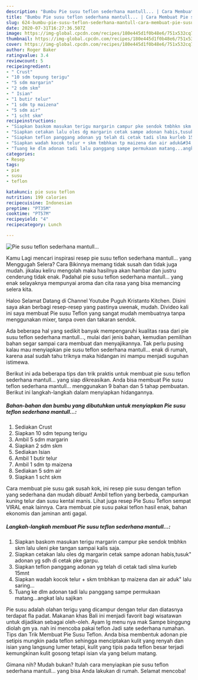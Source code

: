 ```yaml
---
description: "Bumbu Pie susu teflon sederhana mantull... | Cara Membuat Pie susu teflon sederhana mantull... Yang Enak Dan Mudah"
title: "Bumbu Pie susu teflon sederhana mantull... | Cara Membuat Pie susu teflon sederhana mantull... Yang Enak Dan Mudah"
slug: 624-bumbu-pie-susu-teflon-sederhana-mantull-cara-membuat-pie-susu-teflon-sederhana-mantull-yang-enak-dan-mudah
date: 2020-07-31T16:27:36.507Z
image: https://img-global.cpcdn.com/recipes/180e445d1f0b48e6/751x532cq70/pie-susu-teflon-sederhana-mantull-foto-resep-utama.jpg
thumbnail: https://img-global.cpcdn.com/recipes/180e445d1f0b48e6/751x532cq70/pie-susu-teflon-sederhana-mantull-foto-resep-utama.jpg
cover: https://img-global.cpcdn.com/recipes/180e445d1f0b48e6/751x532cq70/pie-susu-teflon-sederhana-mantull-foto-resep-utama.jpg
author: Roger Baker
ratingvalue: 3.4
reviewcount: 5
recipeingredient:
- " Crust"
- "10 sdm tepung terigu"
- "5 sdm margarin"
- "2 sdm skm"
- " Isian"
- "1 butir telur"
- "1 sdm tp maizena"
- "5 sdm air"
- "1 scht skm"
recipeinstructions:
- "Siapkan baskom masukan terigu margarin campur pke sendok tmbhkn skm lalu uleni pke tangan sampai kalis saja."
- "Siapkan cetakan lalu oles dg margarin cetak sampe adonan habis,tusuk&#34; adonan yg sdh di cetak pke garpu."
- "Siapkan teflon panggang adonan yg telah di cetak tadi slma kurleb 15mnt"
- "Siapkan wadah kocok telur + skm tmbhkan tp maizena dan air aduk&#34; lalu saring..."
- "Tuang ke dlm adonan tadi lalu panggang sampe permukaan matang...angkat lalu sajikan"
categories:
- Resep
tags:
- pie
- susu
- teflon

katakunci: pie susu teflon 
nutrition: 199 calories
recipecuisine: Indonesian
preptime: "PT35M"
cooktime: "PT57M"
recipeyield: "4"
recipecategory: Lunch

---
```



![Pie susu teflon sederhana mantull...](https://img-global.cpcdn.com/recipes/180e445d1f0b48e6/751x532cq70/pie-susu-teflon-sederhana-mantull-foto-resep-utama.jpg)

Kamu Lagi mencari inspirasi resep pie susu teflon sederhana mantull... yang Menggugah Selera? Cara Bikinnya memang tidak susah dan tidak juga mudah. jikalau keliru mengolah maka hasilnya akan hambar dan justru cenderung tidak enak. Padahal pie susu teflon sederhana mantull... yang enak selayaknya mempunyai aroma dan cita rasa yang bisa memancing selera kita.

Haloo Selamat Datang di Channel Youtube Puguh Kristanto Kitchen. Disini saya akan berbagi resep-resep yang pastinya uwenak, mudah. Divideo kali ini saya membuat Pie susu Teflon yang sangat mudah membuatnya tanpa menggunakan mixer, tanpa oven dan takaran sendok.

Ada beberapa hal yang sedikit banyak mempengaruhi kualitas rasa dari pie susu teflon sederhana mantull..., mulai dari jenis bahan, kemudian pemilihan bahan segar sampai cara membuat dan menyajikannya. Tak perlu pusing kalau mau menyiapkan pie susu teflon sederhana mantull... enak di rumah, karena asal sudah tahu triknya maka hidangan ini mampu menjadi suguhan istimewa.


Berikut ini ada beberapa tips dan trik praktis untuk membuat pie susu teflon sederhana mantull... yang siap dikreasikan. Anda bisa membuat Pie susu teflon sederhana mantull... menggunakan 9 bahan dan 5 tahap pembuatan. Berikut ini langkah-langkah dalam menyiapkan hidangannya.

<!--inarticleads1-->

##### Bahan-bahan dan bumbu yang dibutuhkan untuk menyiapkan Pie susu teflon sederhana mantull...:

1. Sediakan  Crust
1. Siapkan 10 sdm tepung terigu
1. Ambil 5 sdm margarin
1. Siapkan 2 sdm skm
1. Sediakan  Isian
1. Ambil 1 butir telur
1. Ambil 1 sdm tp maizena
1. Sediakan 5 sdm air
1. Siapkan 1 scht skm


Cara membuat pie susu gak susah kok, ini resep pie susu dengan teflon yang sederhana dan mudah dibuat! Ambil teflon yang berbeda, campurkan kuning telur dan susu kental manis. Lihat juga resep Pie Susu Teflon sempat VIRAL enak lainnya. Cara membuat pie susu pakai teflon hasil enak, bahan ekonomis dan jaminan anti gagal. 

<!--inarticleads2-->

##### Langkah-langkah membuat Pie susu teflon sederhana mantull...:

1. Siapkan baskom masukan terigu margarin campur pke sendok tmbhkn skm lalu uleni pke tangan sampai kalis saja.
1. Siapkan cetakan lalu oles dg margarin cetak sampe adonan habis,tusuk&#34; adonan yg sdh di cetak pke garpu.
1. Siapkan teflon panggang adonan yg telah di cetak tadi slma kurleb 15mnt
1. Siapkan wadah kocok telur + skm tmbhkan tp maizena dan air aduk&#34; lalu saring...
1. Tuang ke dlm adonan tadi lalu panggang sampe permukaan matang...angkat lalu sajikan


Pie susu adalah olahan terigu yang dicampur dengan telur dan diatasnya terdapat fla padat. Makanan khas Bali ini menjadi favorit bagi wisatawan untuk dijadikan sebagai oleh-oleh. Ayam lg menu nya mak Sampe binggung diolah gm ya. nah ini mencoba pakai teflon Jadi sate sederhana rumahan. Tips dan Trik Membuat Pie Susu Teflon. Anda bisa membentuk adonan pie setipis mungkin pada teflon sehingga menciptakan kulit yang renyah dan isian yang langsung lumer tetapi, kulit yang tipis pada teflon besar terjadi kemungkinan kulit gosong tetapi isian vla yang belum matang. 

Gimana nih? Mudah bukan? Itulah cara menyiapkan pie susu teflon sederhana mantull... yang bisa Anda lakukan di rumah. Selamat mencoba!
